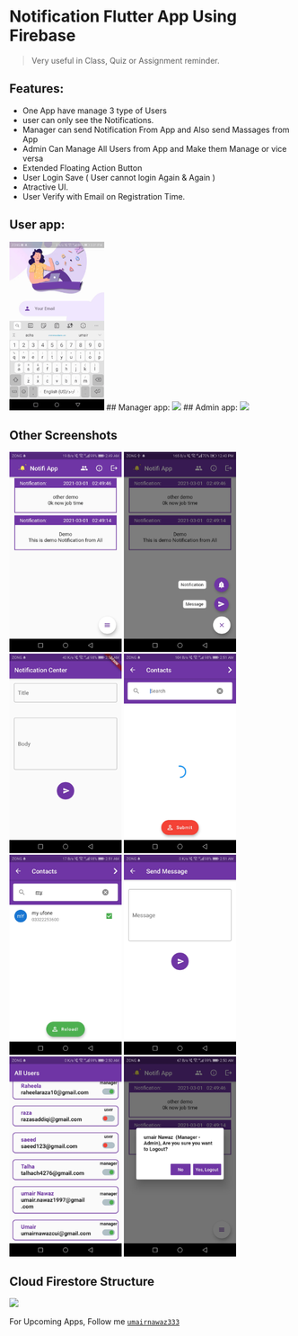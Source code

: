 # Notification Flutter App Using Firebase
> Very useful in Class, Quiz or Assignment reminder.

## Features:

* One App have manage 3 type of Users
* user can only see the Notifications.
* Manager can send Notification From App and Also send Massages from App
* Admin Can Manage All Users from App and Make them Manage or vice versa
* Extended Floating Action Button
* User Login Save ( User cannot login Again & Again )
* Atractive UI.
* User Verify with Email on Registration Time.


## User app:
<img src="SSS/user.gif" height="300em" />
## Manager app:
<img src="SSS/manager.gif" height="300em" />
## Admin app:
<img src="SSS/admin-manager.gif" height="300em" />

## Other Screenshots
<kbd><img src="SSS/s1.jpg" width="200"></kbd>
<kbd><img src="SSS/s2.jpg" width="200"></kbd>
<kbd><img src="SSS/s3.jpg" width="200"></kbd>
<kbd><img src="SSS/s4.jpg" width="200"></kbd>
<kbd><img src="SSS/s5.jpg" width="200"></kbd>
<kbd><img src="SSS/s6.jpg" width="200"></kbd>
<kbd><img src="SSS/s7.jpg" width="200"></kbd>
<kbd><img src="SSS/s8.jpg" width="200"></kbd>

## Cloud Firestore Structure
<kbd><img src="SSS/s.png" width="600"></kbd>

 For Upcoming Apps, Follow me 
[`umairnawaz333`](https://github.com/umairnawaz333) 

